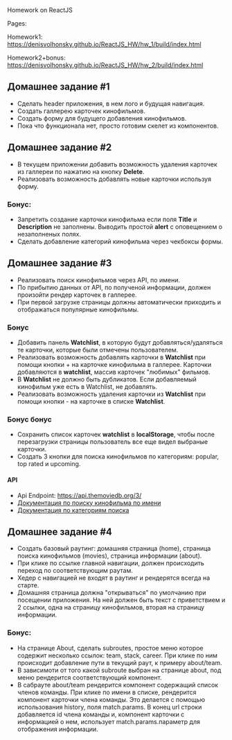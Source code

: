 Homework on ReactJS

Pages:

Homework1: https://denisvolhonsky.github.io/ReactJS_HW/hw_1/build/index.html

Homework2+bonus: https://denisvolhonsky.github.io/ReactJS_HW/hw_2/build/index.html



## Домашнее задание #1

* Сделать header приложения, в нем лого и будущая навигация.
* Создать галлерею карточек кинофильмов.
* Создать форму для будущего добавления кинофильмов.
* Пока что функционала нет, просто готовим скелет из компонентов.


## Домашнее задание #2

* В текущем приложении добавить возможность удаления карточек из галлереи по
  нажатию на кнопку **Delete**.
* Реализовать возможность добавлять новые карточки используя форму.

### **Бонус:**

* Запретить создание карточки кинофильма если поля **Title** и **Description**
  не заполнены. Выводить простой **alert** с оповещением о незаполненых полях.
* Сделать добавление категорий кинофильма через чекбоксы формы.


## Домашнее задание #3

* Реализовать поиск кинофильмов через API, по имени.
* По прибытию данных от API, по полученой информации, должен произойти рендер
  карточек в галлерее.
* При первой загрузке страницы должны автоматически приходить и отображаться
  популярные кинофильмы.

### **Бонус**

* Добавить панель **Watchlist**, в которую будут добавляться/удаляться те
  карточки, которые были отмечены пользователем.
* Реализовать возможность добавлять карточки в **Watchlist** при помощи кнопки +
  на карточке кинофильма в галлерее. Карточки добавляются в **watchlist**,
  массив карточек "любимых" фильмов.
* В **Watchlist** не должно быть дубликатов. Если добавляемый кинофильм уже есть
  в Watchlist, не добавлять.
* Реализовать возможность удаления карточки из **Watchlist** при помощи кнопки -
  на карточке в списке **Watchlist**.

### **Бонус бонус**

* Сохранить список карточек **watchlist** в **localStorage**, чтобы после
  перезагрузки страницы пользователь все еще видел выбраные карточки.
* Создать 3 кнопки для поиска кинофильмов по категориям: popular, top rated и
  upcoming.

#### API

* Api Endpoint: https://api.themoviedb.org/3/
* [Документация по поиску кинофильма по имени](https://developers.themoviedb.org/3/search/search-movies)
* [Документация по категориям поиска](https://developers.themoviedb.org/3/tv)

## Домашнее задание #4

* Создать базовый раутинг: домашняя страница (home), страница поиска кинофильмов
  (movies), страница информации (about).
* При клике по ссылке главной навигации, должен происходить переход по
  соответствующим раутам.
* Хедер с навигацией не входят в раутинг и рендерятся всегда на старте.
* Домашняя страница должна "открываться" по умолчанию при посещении приложения.
  На ней должен быть текст с приветствием и 2 ссылки, одна на страницу
  кинофильмов, вторая на страницу информации.

### **Бонус:**

* На странице About, сделать subroutes, простое меню которое содержит несколько
  ссылок: team, stack, career. При клике по ним происходит добавление пути в
  текущий раут, к примеру about/team.
* В зависимоти от того какой subroute выбран на странице about, под меню
  рендерится соответствующий компонент.
* В сабрауте about/team рендерится компонент содержащий список членов команды.
  При клике по имени в списке, рендерится компонент карточки члена команды. Это
  делается с помощью использования history, поля match.params. В конец url
  строки добавляется id члена команды и, компонент карточки с информацией о нем,
  использует match.params.параметр для отображения информации.


